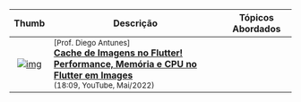 



| Thumb | Descrição | Tópicos Abordados |
| :-: | --- | --- |
| [![img](https://img.youtube.com/vi/-7o0NqK1KFo/default.jpg)](https://www.youtube.com/watch?v=-7o0NqK1KFo) | <sup>[Prof. Diego Antunes]</sup><br>[__Cache de Imagens no Flutter! Performance, Memória e CPU no Flutter em Images__](https://www.youtube.com/watch?v=-7o0NqK1KFo)<br><sub>(18:09, YouTube, Mai/2022)</sub> | 

&nbsp;
